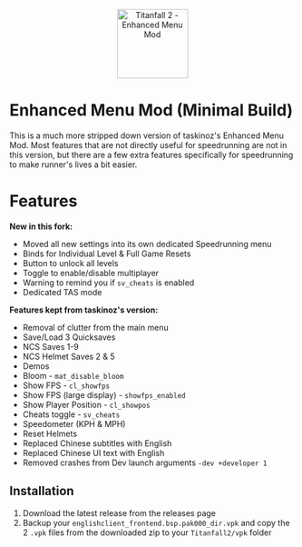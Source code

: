 <p align="center" style="text-align:center"><img width="125" height="122" src="https://raw.githubusercontent.com/taskinoz/Enhanced-Menu-Mod/master/assets/icon.png" alt="Titanfall 2 - Enhanced Menu Mod" /></p>

# Enhanced Menu Mod (Minimal Build)
This is a much more stripped down version of taskinoz's Enhanced Menu Mod. Most features that are not directly useful for speedrunning are not in this version, but there are a few extra features specifically for speedrunning to make runner's lives a bit easier.

# Features
**New in this fork:**
* Moved all new settings into its own dedicated Speedrunning menu
* Binds for Individual Level & Full Game Resets
* Button to unlock all levels
* Toggle to enable/disable multiplayer
* Warning to remind you if `sv_cheats` is enabled
* Dedicated TAS mode

**Features kept from taskinoz's version:**
* Removal of clutter from the main menu
* Save/Load 3 Quicksaves
* NCS Saves 1-9
* NCS Helmet Saves 2 & 5
* Demos
* Bloom - `mat_disable_bloom`
* Show FPS - `cl_showfps`
* Show FPS (large display) - `showfps_enabled`
* Show Player Position - `cl_showpos`
* Cheats toggle - `sv_cheats`
* Speedometer (KPH & MPH)
* Reset Helmets
* Replaced Chinese subtitles with English
* Replaced Chinese UI text with English
* Removed crashes from Dev launch arguments `-dev +developer 1`


## Installation

1) Download the latest release from the releases page
2) Backup your `englishclient_frontend.bsp.pak000_dir.vpk` and copy the 2 `.vpk` files from the downloaded zip to your `Titanfall2/vpk` folder
